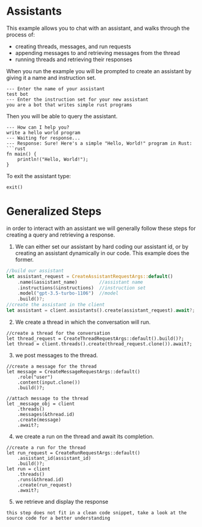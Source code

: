 # Assistants
This example allows you to chat with an assistant, and walks through the process of:
- creating threads, messages, and run requests
- appending messages to and retrieving messages from the thread
- running threads and retrieving their responses

When you run the example you will be prompted to create an assistant by giving it a name and instruction set. 
```
--- Enter the name of your assistant
test bot
--- Enter the instruction set for your new assistant
you are a bot that writes simple rust programs
```
Then you will be able to query the assistant.
```
--- How can I help you?
write a hello world program
--- Waiting for response...
--- Response: Sure! Here's a simple "Hello, World!" program in Rust:
```rust
fn main() {
    println!("Hello, World!");
}
```
To exit the assistant type:
```
exit()
```
# Generalized Steps
in order to interact with an assistant we will generally follow these steps for creating a query and retrieving a response.
1. We can either set our assistant by hard coding our assistant id, or by creating an assistant dynamically in our code. This example does the former. 
```rust
//build our assistant
let assistant_request = CreateAssistantRequestArgs::default()
    .name(&assistant_name)        //assistant name
    .instructions(&instructions)  //instruction set
    .model("gpt-3.5-turbo-1106")  //model
    .build()?;
//create the assistant in the client
let assistant = client.assistants().create(assistant_request).await?;
```
2. We create a thread in which the conversation will run.
```
//create a thread for the conversation
let thread_request = CreateThreadRequestArgs::default().build()?;
let thread = client.threads().create(thread_request.clone()).await?;
```
3. we post messages to the thread.
```
//create a message for the thread
let message = CreateMessageRequestArgs::default()
    .role("user")
    .content(input.clone())
    .build()?;

//attach message to the thread
let _message_obj = client
    .threads()
    .messages(&thread.id)
    .create(message)
    .await?;
```
4. we create a run on the thread and await its completion.
```
//create a run for the thread
let run_request = CreateRunRequestArgs::default()
    .assistant_id(assistant_id)
    .build()?;
let run = client
    .threads()
    .runs(&thread.id)
    .create(run_request)
    .await?;

```
5. we retrieve and display the response 
```
this step does not fit in a clean code snippet, take a look at the source code for a better understanding
```

